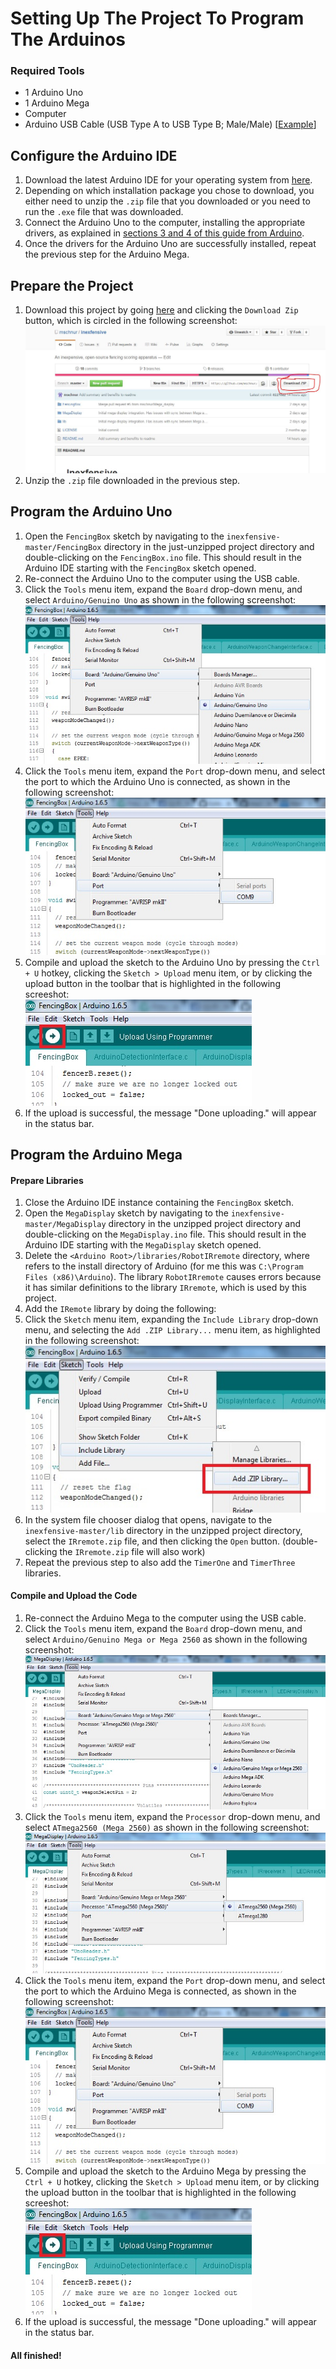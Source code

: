 # Setting Up The Project To Program The Arduinos

### Required Tools
* 1 Arduino Uno
* 1 Arduino Mega
* Computer
* Arduino USB Cable (USB Type A to USB Type B; Male/Male) [[Example](https://www.sparkfun.com/products/512)]

## Configure the Arduino IDE
1. Download the latest Arduino IDE for your operating system from [here](https://www.arduino.cc/en/Main/Software).
2. Depending on which installation package you chose to download, you either need to unzip the `.zip` file that you downloaded or you need to run the `.exe` file that was downloaded.
3. Connect the Arduino Uno to the computer, installing the appropriate drivers, as explained in [sections 3 and 4 of this guide from Arduino](https://www.arduino.cc/en/Guide/Windows#toc3).
4. Once the drivers for the Arduino Uno are successfully installed, repeat the previous step for the Arduino Mega.

## Prepare the Project
1. Download this project by going [here](https://github.com/mschnur/inexfensive/tree/master) and clicking the `Download Zip` button, which is circled in the following screenshot: <br/>
!["Download Zip" Button](resources/download-zip-from-github.jpg?raw=true "Download Zip Button")
2. Unzip the `.zip` file downloaded in the previous step.

## Program the Arduino Uno
1. Open the `FencingBox` sketch by navigating to the `inexfensive-master/FencingBox` directory in the just-unzipped project directory and double-clicking on the `FencingBox.ino` file.  This should result in the Arduino IDE starting with the `FencingBox` sketch opened.
2. Re-connect the Arduino Uno to the computer using the USB cable.
3. Click the `Tools` menu item, expand the `Board` drop-down menu, and select `Arduino/Genuino Uno` as shown in the following screenshot: <br/>
![Select Arduino/Genuino Uno Board](resources/select-board-uno.jpg?raw=true "Select Arduino/Genuino Uno Board")
4. Click the `Tools` menu item, expand the `Port` drop-down menu, and select the port to which the Arduino Uno is connected, as shown in the following screenshot: <br/>
![Select Port](resources/select-port.jpg?raw=true "Select Port")
5. Compile and upload the sketch to the Arduino Uno by pressing the `Ctrl + U` hotkey, clicking the `Sketch > Upload` menu item, or by clicking the upload button in the toolbar that is highlighted in the following screeshot: <br/>
![Upload Button](resources/upload-sketch.jpg?raw=true "Upload Button")
6. If the upload is successful, the message "Done uploading." will appear in the status bar.

## Program the Arduino Mega
#### Prepare Libraries 
1. Close the Arduino IDE instance containing the `FencingBox` sketch.
2. Open the `MegaDisplay` sketch by navigating to the `inexfensive-master/MegaDisplay` directory in the unzipped project directory and double-clicking on the `MegaDisplay.ino` file.  This should result in the Arduino IDE starting with the `MegaDisplay` sketch opened.
3. Delete the `<Arduino Root>/libraries/RobotIRremote` directory, where <Arduino Root> refers to the install directory of Arduino (for me this was `C:\Program Files (x86)\Arduino`). The library `RobotIRremote` causes errors because it has similar definitions to the library `IRremote`, which is used by this project.
4. Add the `IRemote` library by doing the following:
  1. Click the `Sketch` menu item, expanding the `Include Library` drop-down menu, and selecting the `Add .ZIP Library...` menu item, as highlighted in the following screenshot: <br/>
![Add .ZIP Library](resources/add-zip-library.jpg?raw=true "Add .ZIP Library")
  2. In the system file chooser dialog that opens, navigate to the `inexfensive-master/lib` directory in the unzipped project directory, select the `IRremote.zip` file, and then clicking the `Open` button. (double-clicking the `IRremote.zip` file will also work)
5. Repeat the previous step to also add the `TimerOne` and `TimerThree` libraries.

#### Compile and Upload the Code
1. Re-connect the Arduino Mega to the computer using the USB cable.
2. Click the `Tools` menu item, expand the `Board` drop-down menu, and select `Arduino/Genuino Mega or Mega 2560` as shown in the following screenshot: <br/>
![Select Arduino/Genuino Mega or Mega 2560 Board](resources/select-board-mega.jpg?raw=true "Select Arduino/Genuino Mega or Mega 2560 Board")
3. Click the `Tools` menu item, expand the `Processor` drop-down menu, and select `ATmega2560 (Mega 2560)` as shown in the following screenshot: <br/>
![Select ATmega2560 (Mega 2560) Processor](resources/select-processor.jpg?raw=true "Select ATmega2560 (Mega 2560) Processor")
4. Click the `Tools` menu item, expand the `Port` drop-down menu, and select the port to which the Arduino Mega is connected, as shown in the following screenshot: <br/>
![Select Port](resources/select-port.jpg?raw=true "Select Port")
5. Compile and upload the sketch to the Arduino Mega by pressing the `Ctrl + U` hotkey, clicking the `Sketch > Upload` menu item, or by clicking the upload button in the toolbar that is highlighted in the following screeshot: <br/>
![Upload Button](resources/upload-sketch.jpg?raw=true "Upload Button")
6. If the upload is successful, the message "Done uploading." will appear in the status bar.


#### All finished!
